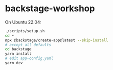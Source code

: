 # backstage-workshop

On Ubuntu 22.04:
```bash
./scripts/setup.sh
cd ~
npx @backstage/create-app@latest --skip-install
# accept all defaults
cd backstage
yarn install
# edit app-config.yaml
yarn dev
```
